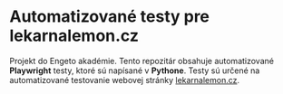 # Automatizované testy pre lekarnalemon.cz

Projekt do Engeto akadémie.
Tento repozitár obsahuje automatizované **Playwright** testy, ktoré sú napísané v **Pythone**. 
Testy sú určené na automatizované testovanie webovej stránky [lekarnalemon.cz](https://www.lekarnalemon.cz/).